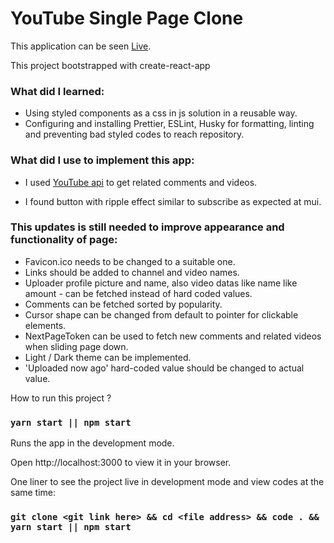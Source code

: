 # YouTube Single Page Clone

This application can be seen [Live](<live link here>).

This project bootstrapped with create-react-app

### What did I learned:
* Using styled components as a css in js solution in a reusable way.
* Configuring and installing Prettier, ESLint, Husky for formatting, linting and preventing bad styled codes to reach repository.

### What did I use to implement this app:

* I used [YouTube api](<youtube api link here>) to get related comments and videos.

* I found button with ripple effect similar to subscribe as expected at mui.


### This updates is still needed to improve appearance and functionality of page:
* Favicon.ico needs to be changed to a suitable one.
* Links should be added to channel and video names.
* Uploader profile picture and name, also video datas like name like amount -
can be fetched instead of hard coded values.
* Comments can be fetched sorted by popularity.
* Cursor shape can be changed from default to pointer for clickable elements.
* NextPageToken can be used to fetch new comments and related videos when sliding page down.
* Light / Dark theme can be implemented.
* 'Uploaded now ago' hard-coded value should be changed to actual value.

How to run this project ?

### `yarn start || npm start`
Runs the app in the development mode.

Open http://localhost:3000 to view it in your browser.

One liner to see the project live in development mode and view codes at the same time:
### `git clone <git link here> && cd <file address> && code . && yarn start || npm start`
